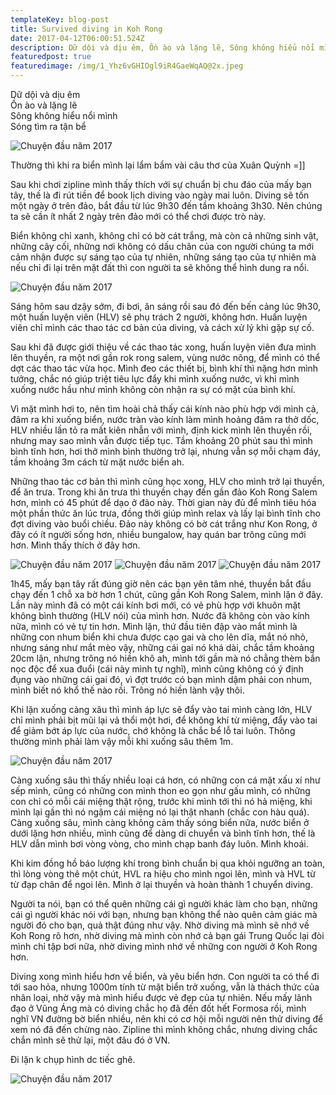 ```yaml
---
templateKey: blog-post
title: Survived diving in Koh Rong
date: 2017-04-12T06:00:51.524Z
description: Dữ dội và dịu êm, Ồn ào và lặng lẽ, Sông không hiểu nổi mình, Sóng tìm ra tận bể
featuredpost: true
featuredimage: /img/1_Yhz6vGHIOgl9iR4GaeWqAQ@2x.jpeg
---
```

Dữ dội và dịu êm  
Ồn ào và lặng lẽ  
Sông không hiểu nổi mình  
Sóng tìm ra tận bể  

![Chuyện đầu năm 2017](/img/1_Yhz6vGHIOgl9iR4GaeWqAQ@2x.jpeg)

Thường thì khi ra biển mình lại lẩm bẩm vài câu thơ của Xuân Quỳnh =]]

Sau khi chơi zipline mình thấy thích với sự chuẩn bị chu đáo của mấy bạn tây, thế là đi rút tiền để book lịch diving vào ngày mai luôn. Diving sẽ tốn một ngày ở trên đảo, bắt đầu từ lúc 9h30 đến tầm khoảng 3h30. Nên chúng ta sẽ cần ít nhất 2 ngày trên đảo mới có thể chơi được trò này.

Biển không chỉ xanh, không chỉ có bờ cát trắng, mà còn cả những sinh vật, những cây cối, những nơi không có dấu chân của con người chúng ta mới cảm nhận được sự sáng tạo của tự nhiên, những sáng tạo của tự nhiên mà nếu chỉ đi lại trên mặt đất thì con người ta sẽ không thể hình dung ra nổi.

![Chuyện đầu năm 2017](/img/1_nJZq8sZtiMdLRN3sIBDY4w@2x.jpeg)

Sáng hôm sau dzậy sớm, đi bơi, ăn sáng rồi sau đó đến bến cảng lúc 9h30, một huấn luyện viên (HLV) sẽ phụ trách 2 người, không hơn. Huấn luyện viên chỉ mình các thao tác cơ bản của diving, và cách xử lý khi gặp sự cố.

Sau khi đã được giới thiệu về các thao tác xong, huấn luyện viên đưa mình lên thuyền, ra một nơi gần rok rong salem, vùng nước nông, để mình có thể dợt các thao tác vừa học. Mình đeo các thiết bị, bình khí thì nặng hơn mình tưởng, chắc nó giúp triệt tiêu lực đẩy khi mình xuống nước, vì khi mình xuống nước hầu như mình không còn nhận ra sự có mặt của bình khí.

Vì mặt mình hơi to, nên tìm hoài chả thấy cái kính nào phù hợp với mình cả, đâm ra khi xuống biển, nước tràn vào kính làm mình hoảng đâm ra thở dốc, HLV nhiều lần tỏ ra mất kiên nhẫn với mình, định kick mình lên thuyền rồi, nhưng may sao mình vẫn được tiếp tục. Tầm khoảng 20 phút sau thì mình bình tĩnh hơn, hơi thở mình bình thường trở lại, nhưng vẫn sợ mỗi chạm đáy, tầm khoảng 3m cách từ mặt nước biển ah.

Những thao tác cơ bản thì mình cũng học xong, HLV cho mình trở lại thuyền, để ăn trưa. Trong khi ăn trưa thì thuyền chạy đến gần đảo Koh Rong Salem hơn, mình có 45 phút để dạo ở đảo này. Thời gian này đủ để mình tiêu hóa một phần thức ăn lúc trưa, đồng thời giúp mình relax và lấy lại bình tĩnh cho đợt diving vào buổi chiều. Đảo này không có bờ cát trắng như Kon Rong, ở đây có ít người sống hơn, nhiều bungalow, hay quán bar trông cũng mới hơn. Mình thấy thích ở đây hơn.

![Chuyện đầu năm 2017](/img/1_6Y63C0LIRH0dYtHjIdODVA@2x.jpeg)
![Chuyện đầu năm 2017](/img/1_PZBsQErS8XRa9dIIwT8qoA@2x.jpeg)
![Chuyện đầu năm 2017](/img/1_q2O4_C9v-fAH_6x85EaZIA@2x.jpeg)

1h45, mấy bạn tây rất đúng giờ nên các bạn yên tâm nhé, thuyền bắt đầu chạy đến 1 chỗ xa bờ hơn 1 chút, cũng gần Koh Rong Salem, mình lặn ở đây. Lần này mình đã có một cái kính bơi mới, có vẻ phù hợp với khuôn mặt không bình thường (HLV nói) của mình hơn. Nước đã không còn vào kính nữa, mình có vẻ tự tin hơn.
Mình lặn, thứ đầu tiên đập vào mắt mình là những con nhum biển khi chưa được cạo gai và cho lên dĩa, mắt nó nhỏ, nhưng sáng như mắt mèo vậy, những cái gai nó khá dài, chắc tầm khoảng 20cm lận, nhưng trông nó hiền khô ah, mình tới gần mà nó chẳng thèm bắn nọc độc để xua đuổi (cái này mình tự nghĩ), mình cũng không có ý định đụng vào những cái gai đó, vì đợt trước có bạn mình dậm phải con nhum, mình biết nó khổ thế nào rồi. Trông nó hiền lành vậy thôi.

Khi lặn xuống càng xâu thì mình áp lực sẽ đẩy vào tai mình càng lớn, HLV chỉ mình phải bịt mũi lại vả thổi một hơi, để không khí từ miệng, đẩy vào tai để giảm bớt áp lực của nước, chớ không là chắc bể lỗ tai luôn. Thông thường mình phải làm vậy mỗi khi xuống sâu thêm 1m.

![Chuyện đầu năm 2017](/img/1_Naw8KW_91rxT_4xiOM_Zyw@2x.jpeg)

Càng xuống sâu thì thấy nhiều loại cá hơn, có những con cá mặt xấu xí như sếp mình, cũng có những con mình thon eo gọn như gấu mình, có những con chỉ có mỗi cái miệng thật rộng, trước khi mình tới thì nó hả miệng, khi mình lại gần thì nó ngậm cái miệng nó lại thật nhanh (chắc con hàu quá). Càng xuống sâu, mình càng không cảm thấy sóng biển nữa, nước biển ở dưới lặng hơn nhiều, mình cũng để dàng di chuyển và bình tĩnh hơn, thế là HLV dẫn mình bơi vòng vòng, cho mình chạp banh đáy luôn. Mình khoái.

Khi kim đồng hồ báo lượng khí trong bình chuẩn bị qua khỏi ngưỡng an toàn, thì lòng vòng thê một chút, HVL ra hiệu cho mình ngoi lên, mình và HVL từ từ đạp chân để ngoi lên. Mình ở lại thuyền và hoàn thành 1 chuyển diving.

Người ta nói, bạn có thể quên những cái gì người khác làm cho bạn, những cái gì người khác nói với bạn, nhưng bạn không thể nào quên cảm giác mà người đó cho bạn, quả thật đúng như vậy. Nhờ diving mà mình sẽ nhớ về Koh Rong rõ hơn, nhờ diving mà mình còn nhớ cả bạn gái Trung Quốc lại đòi mình chỉ tập bơi nữa, nhờ diving mình nhớ về những con người ở Koh Rong hơn.

Diving xong mình hiểu hơn về biển, và yêu biển hơn. Con người ta có thể đi tới sao hỏa, nhưng 1000m tính từ mặt biển trở xuống, vẫn là thách thức của nhân loại, nhờ vậy mà mình hiểu được vẻ đẹp của tự nhiên. Nếu mấy lãnh đạo ở Vũng Áng mà có diving chắc họ đã đến đốt hết Formosa rồi, mình nghĩ VN đường bờ biển nhiều, nên khi có cơ hội mỗi người nên thử diving để xem nó đã đến chừng nào. Zipline thì mình không chắc, nhưng diving chắc chắn mình sẽ thử lại, một đâu đó ở VN.

Đi lặn k chụp hình dc tiếc ghê.

![Chuyện đầu năm 2017](/img/1_QiF_ISCnqXO-vzGiSnd_Kw@2x.jpeg)
